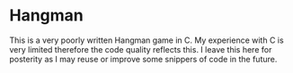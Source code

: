 # Hangman
This is a very poorly written Hangman game in C. My experience with C is very limited therefore the code quality reflects this. I leave this here for posterity as I may reuse or improve some snippers of code in the future.
